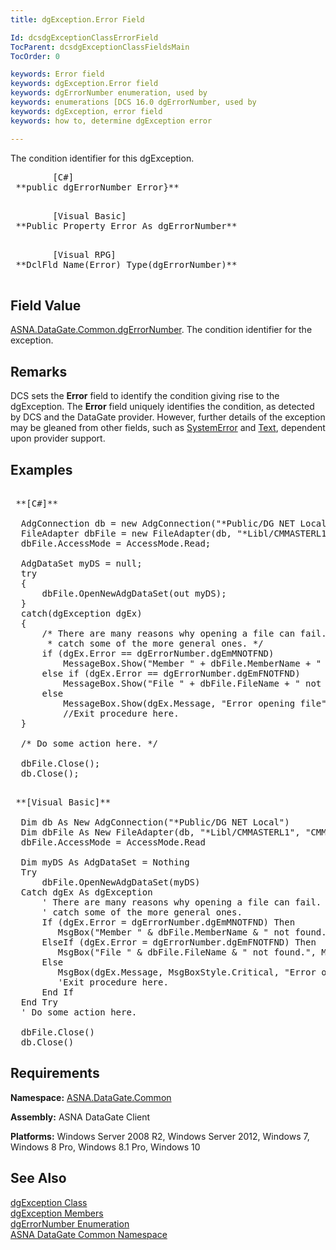 ```yaml
---
title: dgException.Error Field

Id: dcsdgExceptionClassErrorField
TocParent: dcsdgExceptionClassFieldsMain
TocOrder: 0

keywords: Error field
keywords: dgException.Error field
keywords: dgErrorNumber enumeration, used by
keywords: enumerations [DCS 16.0 dgErrorNumber, used by
keywords: dgException, error field
keywords: how to, determine dgException error

---
```


The condition identifier for this dgException.
<pre class="prettyprint">        <span class="lang">[C#]</span>
 **public dgErrorNumber Error}** 
      </pre>
<pre class="prettyprint">        <span class="lang">[Visual Basic] </span>
 **Public Property Error As dgErrorNumber** 
      </pre>
<pre class="prettyprint">        <span class="lang">[Visual RPG]</span>
 **DclFld Name(Error) Type(dgErrorNumber)** 
      </pre>

## Field Value

[ASNA.DataGate.Common.dgErrorNumber](dgerror-number-enumeration.html). The condition identifier for the exception.
## Remarks

DCS sets the **Error** field to identify the condition giving rise to the dgException. The **Error** field uniquely identifies the condition, as detected by DCS and the DataGate provider. However, further details of the exception may be gleaned from other fields, such as [SystemError](dgexception-class-system-error-field.html) and [Text](disconnectingfroma-database.html), dependent upon provider support.
## Examples

<pre class="prettyprint">        <span class="lang">
 **[C#]** 
        </span>
  AdgConnection db = new AdgConnection("*Public/DG NET Local");
  FileAdapter dbFile = new FileAdapter(db, "*Libl/CMMASTERL1", "CMMASTERL1");
  dbFile.AccessMode = AccessMode.Read;

  AdgDataSet myDS = null;
  try
  {
      dbFile.OpenNewAdgDataSet(out myDS);
  }
  catch(dgException dgEx)
  {
      /* There are many reasons why opening a file can fail. Here, we
       * catch some of the more general ones. */
      if (dgEx.Error == dgErrorNumber.dgEmMNOTFND)
          MessageBox.Show("Member " + dbFile.MemberName + " not found!", "Error opening file");
      else if (dgEx.Error == dgErrorNumber.dgEmFNOTFND)
          MessageBox.Show("File " + dbFile.FileName + " not found!", "Error opening file");
      else
          MessageBox.Show(dgEx.Message, "Error opening file");
          //Exit procedure here.
  }

  /* Do some action here. */

  dbFile.Close();
  db.Close();</pre>
<pre class="prettyprint">        <span class="lang">
 **[Visual Basic]** 
        </span>
  Dim db As New AdgConnection("*Public/DG NET Local")
  Dim dbFile As New FileAdapter(db, "*Libl/CMMASTERL1", "CMMASTERL1")
  dbFile.AccessMode = AccessMode.Read

  Dim myDS As AdgDataSet = Nothing
  Try
      dbFile.OpenNewAdgDataSet(myDS)
  Catch dgEx As dgException
      ' There are many reasons why opening a file can fail. Here, we
      ' catch some of the more general ones. 
      If (dgEx.Error = dgErrorNumber.dgEmMNOTFND) Then
         MsgBox("Member " &amp; dbFile.MemberName &amp; " not found.", MsgBoxStyle.Critical, "Error opening file")
      ElseIf (dgEx.Error = dgErrorNumber.dgEmFNOTFND) Then
         MsgBox("File " &amp; dbFile.FileName &amp; " not found.", MsgBoxStyle.Critical, "Error opening file")
      Else
         MsgBox(dgEx.Message, MsgBoxStyle.Critical, "Error opening file")
         'Exit procedure here.
      End If
  End Try
  ' Do some action here. 

  dbFile.Close()
  db.Close()
</pre>

## Requirements

**Namespace:** [ASNA.DataGate.Common](datagate-common-namespace.html) 

**Assembly:** ASNA DataGate Client

**Platforms:** Windows Server 2008 R2, Windows Server 2012, Windows 7, Windows 8 Pro, Windows 8.1 Pro, Windows 10
## See Also


[dgException Class](dgexception-class.html)
								  <br />
[dgException Members](dgexception-class-members.html)
								  <br />
[dgErrorNumber Enumeration](dgerror-number-enumeration.html)
								  <br />
[ASNA DataGate Common Namespace](datagate-common-namespace.html)


